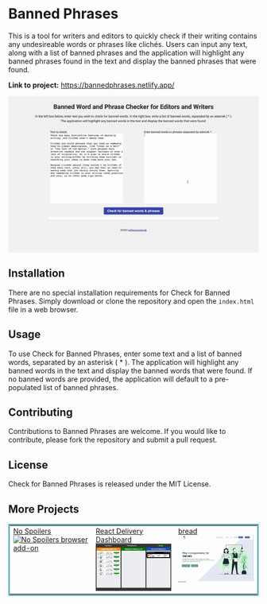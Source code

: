 # Banned Phrases

This is a tool for writers and editors to quickly check if their writing contains any undesireable words or phrases like clichés. Users can input any text, along with a list of banned phrases and the application will highlight any banned phrases found in the text and display the banned phrases that were found.

**Link to project:** https://bannedphrases.netlify.app/
  <p align = 'center'>
<img align="center" src="https://github.com/WilliamPasternak/Banned-Phrases/blob/main/walkthrough.gif" alt="Walkthrough video showing the banned phrases app">
</p>

## Installation

There are no special installation requirements for Check for Banned Phrases. Simply download or clone the repository and open the `index.html` file in a web browser.

## Usage

To use Check for Banned Phrases, enter some text and a list of banned words, separated by an asterisk ( * ). The application will highlight any banned words in the text and display the banned words that were found. If no banned words are provided, the application will default to a pre-populated list of banned phrases.

## Contributing

Contributions to Banned Phrases are welcome. If you would like to contribute, please fork the repository and submit a pull request.

## License

Check for Banned Phrases is released under the MIT License. 


## More Projects
<table bordercolor="#66b2b2">
  <tr>
    <td width="33.3%"  style="align:center;" valign="top">
<a target="_blank" href="https://github.com/WilliamPasternak/No-Spoilers-Chrome-Extension">No Spoilers</a>
        <br />
      <a target="_blank" href="https://github.com/WilliamPasternak/No-Spoilers-Chrome-Extension">
            <img src="https://github.com/WilliamPasternak/No-Spoilers-Chrome-Extension/raw/main/No%20Spoilers.gif" width="100%"  alt="No Spoilers browser add-on"/>
        </a>
    </td>
    <td width="33.3%" valign="top">
<a target="_blank" href="https://github.com/WilliamPasternak/React-Delivery-App">React Delivery Dashboard</a> 
      <br />
        <a target="_blank" href="https://delivery-order-dashboard.netlify.app/">
          <img src="https://github.com/WilliamPasternak/React-Delivery-App/raw/main/walkthrough.gif" width="100%" alt="React Delivery Dashboard"/>
        </a>
    </td>
    <td width="33.3%" valign="top">
<a target="_blank" href="https://github.com/WilliamPasternak/bread">bread</a>
        <br />
        <a target="_blank" href="https://github.com/WilliamPasternak/bread">
          <img src="https://github.com/WilliamPasternak/bread/raw/main/bread.gif" width="100%" alt="bread website homepage"/>
        </a>
    </td>
  </tr>
</table>
